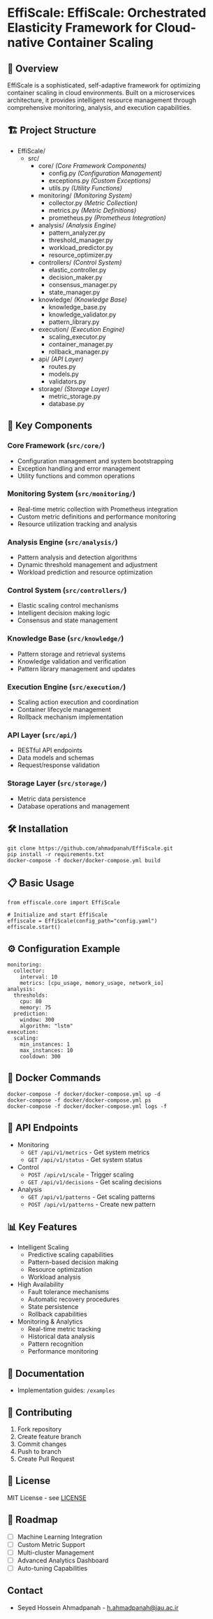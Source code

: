 # EffiScale: EffiScale: Orchestrated Elasticity Framework for Cloud-native Container Scaling
## 🌟 Overview
EffiScale is a sophisticated, self-adaptive framework for optimizing container scaling in cloud environments. Built on a microservices architecture, it provides intelligent resource management through comprehensive monitoring, analysis, and execution capabilities.

## 🏗️ Project Structure

- EffiScale/
  - src/
    - core/ *(Core Framework Components)*
      - config.py *(Configuration Management)*
      - exceptions.py *(Custom Exceptions)*
      - utils.py *(Utility Functions)*
    - monitoring/ *(Monitoring System)*
      - collector.py *(Metric Collection)*
      - metrics.py *(Metric Definitions)*
      - prometheus.py *(Prometheus Integration)*
    - analysis/ *(Analysis Engine)*
      - pattern_analyzer.py
      - threshold_manager.py
      - workload_predictor.py
      - resource_optimizer.py
    - controllers/ *(Control System)*
      - elastic_controller.py
      - decision_maker.py
      - consensus_manager.py
      - state_manager.py
    - knowledge/ *(Knowledge Base)*
      - knowledge_base.py
      - knowledge_validator.py
      - pattern_library.py
    - execution/ *(Execution Engine)*
      - scaling_executor.py
      - container_manager.py
      - rollback_manager.py
    - api/ *(API Layer)*
      - routes.py
      - models.py
      - validators.py
    - storage/ *(Storage Layer)*
      - metric_storage.py
      - database.py

## 🚀 Key Components

### Core Framework (`src/core/`)
- Configuration management and system bootstrapping
- Exception handling and error management
- Utility functions and common operations

### Monitoring System (`src/monitoring/`)
- Real-time metric collection with Prometheus integration
- Custom metric definitions and performance monitoring
- Resource utilization tracking and analysis

### Analysis Engine (`src/analysis/`)
- Pattern analysis and detection algorithms
- Dynamic threshold management and adjustment
- Workload prediction and resource optimization

### Control System (`src/controllers/`)
- Elastic scaling control mechanisms
- Intelligent decision making logic
- Consensus and state management

### Knowledge Base (`src/knowledge/`)
- Pattern storage and retrieval systems
- Knowledge validation and verification
- Pattern library management and updates

### Execution Engine (`src/execution/`)
- Scaling action execution and coordination
- Container lifecycle management
- Rollback mechanism implementation

### API Layer (`src/api/`)
- RESTful API endpoints
- Data models and schemas
- Request/response validation

### Storage Layer (`src/storage/`)
- Metric data persistence
- Database operations and management

## 🛠️ Installation

    git clone https://github.com/ahmadpanah/EffiScale.git
    pip install -r requirements.txt
    docker-compose -f docker/docker-compose.yml build

## 📋 Basic Usage

    from effiscale.core import EffiScale

    # Initialize and start EffiScale
    effiscale = EffiScale(config_path="config.yaml")
    effiscale.start()

## ⚙️ Configuration Example

    monitoring:
      collector:
        interval: 10
        metrics: [cpu_usage, memory_usage, network_io]
    analysis:
      thresholds:
        cpu: 80
        memory: 75
      prediction:
        window: 300
        algorithm: "lstm"
    execution:
      scaling:
        min_instances: 1
        max_instances: 10
        cooldown: 300

## 🚢 Docker Commands

    docker-compose -f docker/docker-compose.yml up -d
    docker-compose -f docker/docker-compose.yml ps
    docker-compose -f docker/docker-compose.yml logs -f

## 🔌 API Endpoints

- Monitoring
  - `GET /api/v1/metrics` - Get system metrics
  - `GET /api/v1/status` - Get system status
- Control
  - `POST /api/v1/scale` - Trigger scaling
  - `GET /api/v1/decisions` - Get scaling decisions
- Analysis
  - `GET /api/v1/patterns` - Get scaling patterns
  - `POST /api/v1/patterns` - Create new pattern

## 📊 Key Features

- Intelligent Scaling
  - Predictive scaling capabilities
  - Pattern-based decision making
  - Resource optimization
  - Workload analysis
- High Availability
  - Fault tolerance mechanisms
  - Automatic recovery procedures
  - State persistence
  - Rollback capabilities
- Monitoring & Analytics
  - Real-time metric tracking
  - Historical data analysis
  - Pattern recognition
  - Performance monitoring


## 📝 Documentation
- Implementation guides: `/examples`

## 🤝 Contributing
1. Fork repository
2. Create feature branch
3. Commit changes
4. Push to branch
5. Create Pull Request

## 📄 License
MIT License - see [LICENSE](LICENSE)

## 🔄 Roadmap
- [ ] Machine Learning Integration
- [ ] Custom Metric Support
- [ ] Multi-cluster Management
- [ ] Advanced Analytics Dashboard
- [ ] Auto-tuning Capabilities

## Contact

- Seyed Hossein Ahmadpanah - h.ahmadpanah@iau.ac.ir